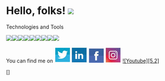 # Hello, folks! <img src="https://raw.githubusercontent.com/MartinHeinz/MartinHeinz/master/wave.gif" width="30px">



Technologies and Tools

![](https://img.shields.io/badge/OS-Linux-informational?style=flat&logo=linux&logoColor=white&color=2bbc8a)![](https://img.shields.io/badge/Editor-Eclipse-informational?style=flat&logo=eclipse&logoColor=white&color=2bbc8a)![](https://img.shields.io/badge/Code-EmbeddedC-informational?style=flat&logo=EmbeddedC&logoColor=white&color=2bbc8a)![](https://img.shields.io/badge/Code-Python-informational?style=flat&logo=python&logoColor=white&color=2bbc8a)![](https://img.shields.io/badge/Code-C++-informational?style=flat&logo=C++&logoColor=white&color=2bbc8a)![](https://img.shields.io/badge/Code-Make-informational?style=flat&logo=Make&logoColor=white&color=2bbc8a)![](https://img.shields.io/badge/MCU-ARM-informational?style=flat&logo=beaglebone&logoColor=white&color=2bbc8a)![](https://img.shields.io/badge/Tools-Proteus-informational?style=flat&logo=proteus&logoColor=white&color=2bbc8a)![](https://img.shields.io/badge/Tools-EasyEda-informational?style=flat&logo=easyeda&logoColor=white&color=2bbc8a)


<!-- Actual text -->

You can find me on  [![Twitter][1.2]][1] [![LinkedIn][2.2]][2]  [![Facebook][3.2]][3] [![Instagram][4.2]][4] [![Youtube][5.2]][5]

<!-- Icons -->

[1.2]: https://github.com/gov466/gov466/blob/master/Images/twitter.jpg (twitter icon without padding)
[2.2]: https://github.com/gov466/gov466/blob/master/Images/linkedin.jpg (LinkedIn icon without padding)
[3.2]: https://github.com/gov466/gov466/blob/master/Images/facebook.jpg (Facebook icon without padding)
[4.2]: https://github.com/gov466/gov466/blob/master/Images/instagram.jpg (instagram icon without padding)
[5:2]: https://github.com/gov466/gov466/blob/master/Images/youtube.jpg ( youtube without padding)

<!-- Links to your social media accounts -->

[1]: https://twitter.com/Govindraj3
[2]: https://www.linkedin.com/in/govind-raj-4b80b9135/
[3]: https://www.facebook.com/govind.mndy
[4]: https://www.instagram.com/govindraj7809/
[5]: https://www.youtube.com/feed/my_videos

<!--
**gov466/gov466** is a ✨ _special_ ✨ repository because its `README.md` (this file) appears on your GitHub profile.

Here are some ideas to get you started:

- 🔭 I’m currently working on ...
- 🌱 I’m currently learning ...
- 👯 I’m looking to collaborate on ...
- 🤔 I’m looking for help with ...
- 💬 Ask me about ...
- 📫 How to reach me: ...
- 😄 Pronouns: ...
- ⚡ Fun fact: ...
-->
[]
